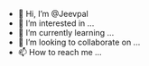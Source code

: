 - 👋 Hi, I’m @Jeevpal
- 👀 I’m interested in ...
- 🌱 I’m currently learning ...
- 💞️ I’m looking to collaborate on ...
- 📫 How to reach me ...

<!---
Jeevpal/Jeevpal is a ✨ special ✨ repository because its `README.md` (this file) appears on your GitHub profile.
You can click the Preview link to take a look at your changes.
--->
